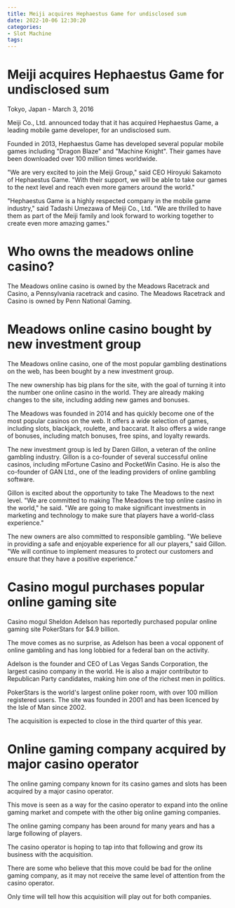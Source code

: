 ```yaml
---
title: Meiji acquires Hephaestus Game for undisclosed sum 
date: 2022-10-06 12:30:20
categories:
- Slot Machine
tags:
---
```



#  Meiji acquires Hephaestus Game for undisclosed sum 
Tokyo, Japan - March 3, 2016 

Meiji Co., Ltd. announced today that it has acquired Hephaestus Game, a leading mobile game developer, for an undisclosed sum.

Founded in 2013, Hephaestus Game has developed several popular mobile games including "Dragon Blaze" and "Machine Knight". Their games have been downloaded over 100 million times worldwide.

"We are very excited to join the Meiji Group," said CEO Hiroyuki Sakamoto of Hephaestus Game. "With their support, we will be able to take our games to the next level and reach even more gamers around the world."

"Hephaestus Game is a highly respected company in the mobile game industry," said Tadashi Umezawa of Meiji Co., Ltd. "We are thrilled to have them as part of the Meiji family and look forward to working together to create even more amazing games."

#  Who owns the meadows online casino? 

The Meadows online casino is owned by the Meadows Racetrack and Casino, a Pennsylvania racetrack and casino. The Meadows Racetrack and Casino is owned by Penn National Gaming.

#  Meadows online casino bought by new investment group 

The Meadows online casino, one of the most popular gambling destinations on the web, has been bought by a new investment group.

The new ownership has big plans for the site, with the goal of turning it into the number one online casino in the world. They are already making changes to the site, including adding new games and bonuses.

The Meadows was founded in 2014 and has quickly become one of the most popular casinos on the web. It offers a wide selection of games, including slots, blackjack, roulette, and baccarat. It also offers a wide range of bonuses, including match bonuses, free spins, and loyalty rewards.

The new investment group is led by Daren Gillon, a veteran of the online gambling industry. Gillon is a co-founder of several successful online casinos, including mFortune Casino and PocketWin Casino. He is also the co-founder of GAN Ltd., one of the leading providers of online gambling software.

Gillon is excited about the opportunity to take The Meadows to the next level. "We are committed to making The Meadows the top online casino in the world," he said. "We are going to make significant investments in marketing and technology to make sure that players have a world-class experience."

The new owners are also committed to responsible gambling. "We believe in providing a safe and enjoyable experience for all our players," said Gillon. "We will continue to implement measures to protect our customers and ensure that they have a positive experience."

#  Casino mogul purchases popular online gaming site 

Casino mogul Sheldon Adelson has reportedly purchased popular online gaming site PokerStars for $4.9 billion.

The move comes as no surprise, as Adelson has been a vocal opponent of online gambling and has long lobbied for a federal ban on the activity.

Adelson is the founder and CEO of Las Vegas Sands Corporation, the largest casino company in the world. He is also a major contributor to Republican Party candidates, making him one of the richest men in politics.

PokerStars is the world's largest online poker room, with over 100 million registered users. The site was founded in 2001 and has been licenced by the Isle of Man since 2002.

The acquisition is expected to close in the third quarter of this year.

#  Online gaming company acquired by major casino operator

The online gaming company known for its casino games and slots has been acquired by a major casino operator.

This move is seen as a way for the casino operator to expand into the online gaming market and compete with the other big online gaming companies.

The online gaming company has been around for many years and has a large following of players.

The casino operator is hoping to tap into that following and grow its business with the acquisition.

There are some who believe that this move could be bad for the online gaming company, as it may not receive the same level of attention from the casino operator.

Only time will tell how this acquisition will play out for both companies.